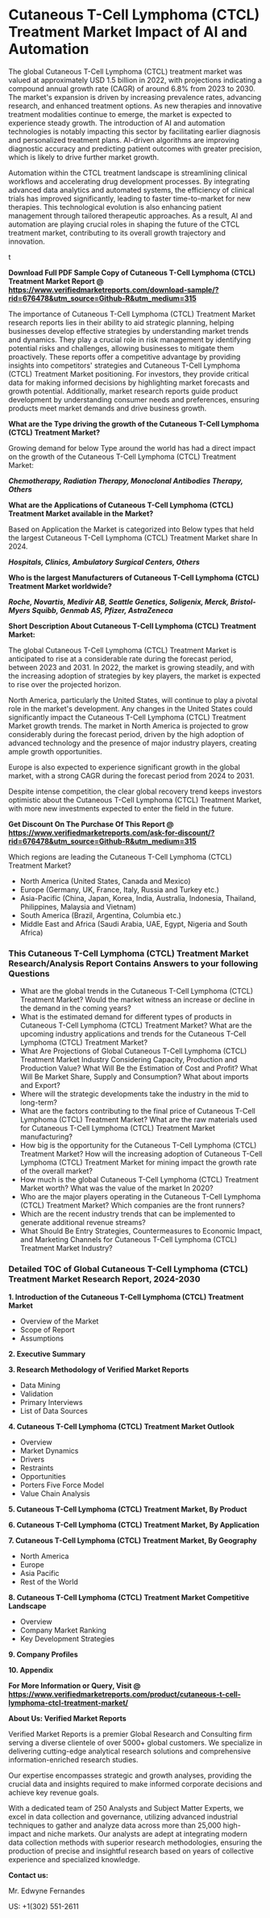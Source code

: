 <meta name="title" content="Global Cutaneous T-Cell Lymphoma (CTCL) Treatment Market Impact of AI and Automation"><meta name="description" content="The global Cutaneous T-Cell Lymphoma (CTCL) treatment market was valued at approximately USD 1.5 billion in 2022, with projections indicating a compound annual growth "><meta name="title" content="Cutaneous T-Cell Lymphoma (CTCL) Treatment Market Size, Share, Scope, Trends, Growth, Opportunities, Analysis, Forecast"><h1>Cutaneous T-Cell Lymphoma (CTCL) Treatment Market Impact of AI and Automation</h1><p>The global Cutaneous T-Cell Lymphoma (CTCL) treatment market was valued at approximately USD 1.5 billion in 2022, with projections indicating a compound annual growth rate (CAGR) of around 6.8% from 2023 to 2030. The market's expansion is driven by increasing prevalence rates, advancing research, and enhanced treatment options. As new therapies and innovative treatment modalities continue to emerge, the market is expected to experience steady growth. The introduction of AI and automation technologies is notably impacting this sector by facilitating earlier diagnosis and personalized treatment plans. AI-driven algorithms are improving diagnostic accuracy and predicting patient outcomes with greater precision, which is likely to drive further market growth.</p><p>Automation within the CTCL treatment landscape is streamlining clinical workflows and accelerating drug development processes. By integrating advanced data analytics and automated systems, the efficiency of clinical trials has improved significantly, leading to faster time-to-market for new therapies. This technological evolution is also enhancing patient management through tailored therapeutic approaches. As a result, AI and automation are playing crucial roles in shaping the future of the CTCL treatment market, contributing to its overall growth trajectory and innovation.</p>t</p><p id="" class=""><strong>Download Full PDF Sample Copy of Cutaneous T-Cell Lymphoma (CTCL) Treatment Market Report @ <a href="https://www.verifiedmarketreports.com/download-sample/?rid=676478&utm_source=Github-R&utm_medium=315" target="_blank">https://www.verifiedmarketreports.com/download-sample/?rid=676478&utm_source=Github-R&utm_medium=315</a></strong></p><p>The importance of&nbsp;Cutaneous T-Cell Lymphoma (CTCL) Treatment Market research reports lies in their ability to aid strategic planning, helping businesses develop effective strategies by understanding market trends and dynamics. They play a crucial role in risk management by identifying potential risks and challenges, allowing businesses to mitigate them proactively. These reports offer a competitive advantage by providing insights into competitors' strategies and Cutaneous T-Cell Lymphoma (CTCL) Treatment Market positioning. For investors, they provide critical data for making informed decisions by highlighting market forecasts and growth potential. Additionally, market research reports guide product development by understanding consumer needs and preferences, ensuring products meet market demands and drive business growth.</p><p><strong>What are the&nbsp;Type driving the growth of the Cutaneous T-Cell Lymphoma (CTCL) Treatment Market?</strong></p><p id="" class="">Growing demand for below Type around the world has had a direct impact on the growth of the Cutaneous T-Cell Lymphoma (CTCL) Treatment Market:</p><em><strong>Chemotherapy, Radiation Therapy, Monoclonal Antibodies Therapy, Others</strong></em></p><strong>What are the&nbsp;Applications&nbsp;of Cutaneous T-Cell Lymphoma (CTCL) Treatment Market available in the Market?</strong></p><p id="" class="">Based on Application the Market is categorized into Below types that held the largest Cutaneous T-Cell Lymphoma (CTCL) Treatment Market share In 2024.</p><em><strong>Hospitals, Clinics, Ambulatory Surgical Centers, Others</strong></em></p><strong>Who is the largest Manufacturers of Cutaneous T-Cell Lymphoma (CTCL) Treatment Market worldwide?</strong></p><p><em><strong>Roche, Novartis, Medivir AB, Seattle Genetics, Soligenix, Merck, Bristol-Myers Squibb, Genmab AS, Pfizer, AstraZeneca</strong></em></p><p id="" class=""><strong>Short Description About Cutaneous T-Cell Lymphoma (CTCL) Treatment Market:</strong></p><p>The global Cutaneous T-Cell Lymphoma (CTCL) Treatment Market is anticipated to rise at a considerable rate during the forecast period, between 2023 and 2031. In 2022, the market is growing steadily, and with the increasing adoption of strategies by key players, the market is expected to rise over the projected horizon.</p><p>North America, particularly the United States, will continue to play a pivotal role in the market's development. Any changes in the United States could significantly impact the Cutaneous T-Cell Lymphoma (CTCL) Treatment Market growth trends. The market in North America is projected to grow considerably during the forecast period, driven by the high adoption of advanced technology and the presence of major industry players, creating ample growth opportunities.</p><p>Europe is also expected to experience significant growth in the global market, with a strong CAGR during the forecast period from 2024 to 2031.</p><p>Despite intense competition, the clear global recovery trend keeps investors optimistic about the Cutaneous T-Cell Lymphoma (CTCL) Treatment Market, with more new investments expected to enter the field in the future.</p><p id="" class=""><strong>Get Discount On The Purchase Of This Report @ <a href="https://www.verifiedmarketreports.com/ask-for-discount/?rid=676478&utm_source=Github-R&utm_medium=315" target="_blank">https://www.verifiedmarketreports.com/ask-for-discount/?rid=676478&utm_source=Github-R&utm_medium=315</a></strong></p>Which regions are leading the Cutaneous T-Cell Lymphoma (CTCL) Treatment Market?</p><ul><li>North America (United States, Canada and Mexico)</li><li>Europe (Germany, UK, France, Italy, Russia and Turkey etc.)</li><li>Asia-Pacific (China, Japan, Korea, India, Australia, Indonesia, Thailand, Philippines, Malaysia and Vietnam)</li><li>South America (Brazil, Argentina, Columbia etc.)</li><li>Middle East and Africa (Saudi Arabia, UAE, Egypt, Nigeria and South Africa)</li></ul><h3 id="" class="">This Cutaneous T-Cell Lymphoma (CTCL) Treatment Market Research/Analysis Report Contains Answers to your following Questions</h3><ul><li>What are the global trends in the Cutaneous T-Cell Lymphoma (CTCL) Treatment Market? Would the market witness an increase or decline in the demand in the coming years?</li><li>What is the estimated demand for different types of products in Cutaneous T-Cell Lymphoma (CTCL) Treatment Market? What are the upcoming industry applications and trends for the Cutaneous T-Cell Lymphoma (CTCL) Treatment Market?</li><li>What Are Projections of Global Cutaneous T-Cell Lymphoma (CTCL) Treatment Market Industry Considering Capacity, Production and Production Value? What Will Be the Estimation of Cost and Profit? What Will Be Market Share, Supply and Consumption? What about imports and Export?</li><li>Where will the strategic developments take the industry in the mid to long-term?</li><li>What are the factors contributing to the final price of Cutaneous T-Cell Lymphoma (CTCL) Treatment Market? What are the raw materials used for Cutaneous T-Cell Lymphoma (CTCL) Treatment Market manufacturing?</li><li>How big is the opportunity for the Cutaneous T-Cell Lymphoma (CTCL) Treatment Market? How will the increasing adoption of Cutaneous T-Cell Lymphoma (CTCL) Treatment Market for mining impact the growth rate of the overall market?</li><li>How much is the global Cutaneous T-Cell Lymphoma (CTCL) Treatment Market worth? What was the value of the market In 2020?</li><li>Who are the major players operating in the Cutaneous T-Cell Lymphoma (CTCL) Treatment Market? Which companies are the front runners?</li><li>Which are the recent industry trends that can be implemented to generate additional revenue streams?</li><li>What Should Be Entry Strategies, Countermeasures to Economic Impact, and Marketing Channels for Cutaneous T-Cell Lymphoma (CTCL) Treatment Market Industry?</li></ul><h3 id="" class="">Detailed TOC of Global Cutaneous T-Cell Lymphoma (CTCL) Treatment Market Research Report, 2024-2030</h3><p id="" class=""><strong>1. Introduction of the Cutaneous T-Cell Lymphoma (CTCL) Treatment Market</strong></p><ul><li>Overview of the Market</li><li>Scope of Report</li><li>Assumptions</li></ul><p id="" class=""><strong>2. Executive Summary</strong></p><p id="" class=""><strong>3. Research Methodology of Verified Market Reports</strong></p><ul><li>Data Mining</li><li>Validation</li><li>Primary Interviews</li><li>List of Data Sources</li></ul><p id="" class=""><strong>4. Cutaneous T-Cell Lymphoma (CTCL) Treatment Market Outlook</strong></p><ul><li>Overview</li><li>Market Dynamics</li><li>Drivers</li><li>Restraints</li><li>Opportunities</li><li>Porters Five Force Model</li><li>Value Chain Analysis</li></ul><p id="" class=""><strong>5. Cutaneous T-Cell Lymphoma (CTCL) Treatment Market, By Product</strong></p><p id="" class=""><strong>6. Cutaneous T-Cell Lymphoma (CTCL) Treatment Market, By Application</strong></p><p id="" class=""><strong>7. Cutaneous T-Cell Lymphoma (CTCL) Treatment Market, By Geography</strong></p><ul><li>North America</li><li>Europe</li><li>Asia Pacific</li><li>Rest of the World</li></ul><p id="" class=""><strong>8. Cutaneous T-Cell Lymphoma (CTCL) Treatment Market Competitive Landscape</strong></p><ul><li>Overview</li><li>Company Market Ranking</li><li>Key Development Strategies</li></ul><p id="" class=""><strong>9. Company Profiles</strong></p><p id="" class=""><strong>10. Appendix</strong></p><p id="" class=""><strong>For More Information or Query, Visit @ <a href="https://www.verifiedmarketreports.com/product/cutaneous-t-cell-lymphoma-ctcl-treatment-market/" target="_blank">https://www.verifiedmarketreports.com/product/cutaneous-t-cell-lymphoma-ctcl-treatment-market/</a></strong></p><p id="" class=""><strong>About Us: Verified Market Reports</strong></p><p id="" class="">Verified Market Reports is a premier Global Research and Consulting firm serving a diverse clientele of over 5000+ global customers. We specialize in delivering cutting-edge analytical research solutions and comprehensive information-enriched research studies.</p><p id="" class="">Our expertise encompasses strategic and growth analyses, providing the crucial data and insights required to make informed corporate decisions and achieve key revenue goals.</p><p id="" class="">With a dedicated team of 250 Analysts and Subject Matter Experts, we excel in data collection and governance, utilizing advanced industrial techniques to gather and analyze data across more than 25,000 high-impact and niche markets. Our analysts are adept at integrating modern data collection methods with superior research methodologies, ensuring the production of precise and insightful research based on years of collective experience and specialized knowledge.</p><p id="" class=""><strong>Contact us:</strong></p><p id="" class="">Mr. Edwyne Fernandes</p><p id="" class="">US: +1(302) 551-2611</p>